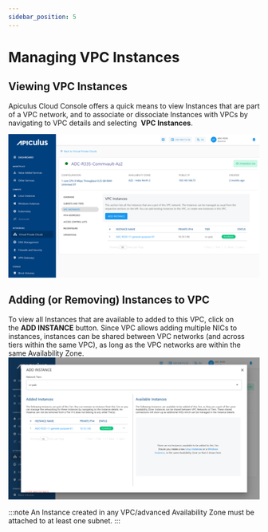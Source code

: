 ```yaml
---
sidebar_position: 5
---
```

# Managing VPC Instances

## Viewing VPC Instances

Apiculus Cloud Console offers a quick means to view Instances that are part of a VPC network, and to associate or dissociate Instances with VPCs by navigating to VPC details and selecting  **VPC Instances**.

![Managing VPC Instances](img/ManagingVPCInstances1.png)

## Adding (or Removing) Instances to VPC

To view all Instances that are available to added to this VPC, click on the **ADD INSTANCE** button. Since VPC allows adding multiple NICs to instances, instances can be shared between VPC networks (and across tiers within the same VPC), as long as the VPC networks are within the same Availability Zone.
![Managing VPC Instances](img/ManagingVPCInstances2.png)

:::note
An Instance created in any VPC/advanced Availability Zone must be attached to at least one subnet.
:::




